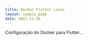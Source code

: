 ```yaml
---
title: Docker Flutter Linux 
layout: simple_page 
date: 2021-11-26
---
```


Configuração do Docker para Flutter...
